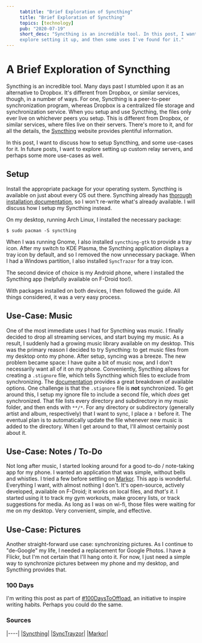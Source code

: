 ```yaml
---
     tabtitle: "Brief Exploration of Syncthing"
     title: "Brief Exploration of Syncthing"
     topics: [technology]
     pub: "2020-07-19"
     short_desc: "Syncthing is an incredible tool. In this post, I want to
     explore setting it up, and then some uses I've found for it."
---
```


# A Brief Exploration of Syncthing

Syncthing is an incredible tool. Many days past I stumbled upon it as an
alternative to Dropbox. It's different from Dropbox, or similar services,
though, in a number of ways. For one, Syncthing is a peer-to-peer
synchronization program, whereas Dropbox is a centralized file storage and
synchronization service. When you setup and use Syncthing, the files only ever
live on whichever peers you setup. This is different from Dropbox, or similar
services, where files live on their servers. There's more to it, and for all the
details, the [Syncthing](https://syncthing.net/) website provides plentiful
information.

In this post, I want to discuss how to setup Syncthing, and some use-cases for
it. In future posts, I want to explore setting up custom relay servers, and
perhaps some more use-cases as well.

## Setup

Install the appropriate package for your operating system. Syncthing is
available on just about every OS out there. Syncthing already has [thorough
installation
documentation](https://docs.syncthing.net/intro/getting-started.html), so I
won't re-write what's already available. I will discuss how I setup my Syncthing
instead.

On my desktop, running Arch Linux, I installed the necessary package:

```
$ sudo pacman -S syncthing
```

When I was running Gnome, I also installed `syncthing-gtk` to provide a tray
icon. After my switch to KDE Plasma, the Syncthing application displays a tray
icon by default, and so I removed the now unnecessary package. When I had a
Windows partition, I also installed `SyncTrazor` for a tray icon.

The second device of choice is my Android phone, where I installed the Syncthing
app (helpfully available on F-Droid too!).

With packages installed on both devices, I then followed the guide. All things
considered, it was a very easy process.

## Use-Case: Music

One of the most immediate uses I had for Syncthing was music. I finally decided
to drop all streaming services, and start buying my music. As a result, I
suddenly had a growing music library available on my desktop.  This was the
primary reason I decided to try Syncthing: to get music files from my desktop
onto my phone. After setup, syncing was a breeze. The new problem became space:
I have quite a bit of music now, and I don't necessarily want all of it on my
phone. Conveniently, Syncthing allows for creating a `.stignore` file, which
tells Syncthing which files to exclude from synchronizing. The
[documentation](https://docs.syncthing.net/users/ignoring.html) provides a great
breakdown of available options. One challenge is that the `.stignore` file is
**not** synchronized. To get around this, I setup my ignore file to include a
second file, which _does_ get synchronized. That file lists every directory and
subdirectory in my music folder, and then ends with `**/*`. For any directory or
subdirectory (generally artist and album, respectively) that I want to sync, I
place a `!` before it. The eventual plan is to automatically update the file
whenever new music is added to the directory. When I get around to that, I'll
almost certainly post about it.

## Use-Case: Notes / To-Do

Not long after music, I started looking around for a good to-do / note-taking
app for my phone. I wanted an application that was simple, without bells and
whistles. I tried a few before settling on
[Markor](https://gsantner.net/project/markor.html). This app is wonderful.
Everything I want, with almost nothing I don't. It's open-source, actively
developed, available on F-Droid; it works on local files, and _that's it_. I
started using it to track my gym workouts, make grocery lists, or track
suggestions for media. As long as I was on wi-fi, those files were waiting for
me on my desktop. Very convenient, simple, and effective.

## Use-Case: Pictures

Another straight-forward use case: synchronizing pictures. As I continue to
"de-Google" my life, I needed a replacement for Google Photos. I have a Flickr,
but I'm not certain that I'll hang onto it. For now, I just need a simple way to
synchronize pictures between my phone and my desktop, and Syncthing provides
that.

### 100 Days
I'm writing this post as part of
[#100DaysToOffload](https://100daystooffload.com), an initiative to inspire
writing habits. Perhaps you could do the same.

### Sources

|----|
|[Syncthing](https://syncthing.net/)|
|[SyncTrayzor](https://github.com/canton7/SyncTrayzor)|
|[Markor](https://gsantner.net/project/markor.html)|
